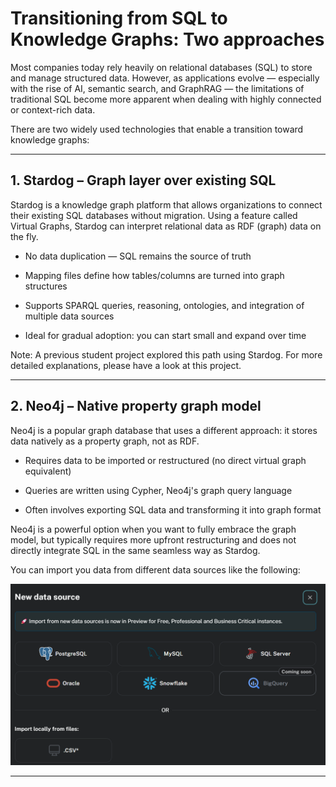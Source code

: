 # Transitioning from SQL to Knowledge Graphs: Two approaches

Most companies today rely heavily on relational databases (SQL) to store and manage structured data. However, as applications evolve — especially with the rise of AI, semantic search, and GraphRAG — the limitations of traditional SQL become more apparent when dealing with highly connected or context-rich data.

There are two widely used technologies that enable a transition toward knowledge graphs:

---

## 1. Stardog – Graph layer over existing SQL

Stardog is a knowledge graph platform that allows organizations to connect their existing SQL databases without migration. Using a feature called Virtual Graphs, Stardog can interpret relational data as RDF (graph) data on the fly.

- No data duplication — SQL remains the source of truth

- Mapping files define how tables/columns are turned into graph structures

- Supports SPARQL queries, reasoning, ontologies, and integration of multiple data sources

- Ideal for gradual adoption: you can start small and expand over time

Note: A previous student project explored this path using Stardog. For more detailed explanations, please have a look at this project.

---

## 2. Neo4j – Native property graph model 

Neo4j is a popular graph database that uses a different approach: it stores data natively as a property graph, not as RDF.

- Requires data to be imported or restructured (no direct virtual graph equivalent)

- Queries are written using Cypher, Neo4j's graph query language

- Often involves exporting SQL data and transforming it into graph format

Neo4j is a powerful option when you want to fully embrace the graph model, but typically requires more upfront restructuring and does not directly integrate SQL in the same seamless way as Stardog.

You can import you data from different data sources like the following:

![Available data sources](images/image.png)

---